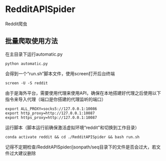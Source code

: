 # RedditAPISpider

Reddit爬虫

## 批量爬取使用方法
在主目录下运行automatic.py
```
python automatic.py
```
会得到一个“run.sh”脚本文件，使用screen打开后台终端
```
screen -U -S reddit
```
由于是海外平台，需要使用代理来使用API，确保在本地搭建好代理之后使用以下指令来导入代理（端口是你搭建的代理监听的端口）
```
export ALL_PROXY=socks5://127.0.0.1:10086
export http_proxy=http://127.0.0.1:10087
export https_proxy=http://127.0.0.1:10087
```
运行脚本（脚本运行前确保激活虚拟环境“reddit"和切换到工作目录）
```
conda activate reddit && cd ./RedditAPISpider && bash run.sh
```
记得不定期检查/RedditAPISpider/jsonpath/seq目录下的文件是否会过大，若文件过大建议删除